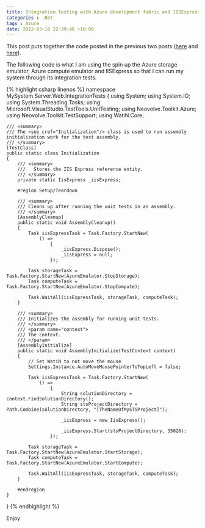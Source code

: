 ```yaml
---
title: Integration testing with Azure development fabric and IISExpress
categories : .Net
tags : Azure
date: 2012-03-18 22:39:46 +10:00
---
```


This post puts together the code posted in the previous two posts ([here][0] and [here][1]).

The following code is what I am using the spin up the Azure storage emulator, Azure compute emulator and IISExpress so that I can run my system through its integration tests.{% highlight csharp linenos %}
namespace MySystem.Server.Web.IntegrationTests
{
    using System;
    using System.IO;
    using System.Threading.Tasks;
    using Microsoft.VisualStudio.TestTools.UnitTesting;
    using Neovolve.Toolkit.Azure;
    using Neovolve.Toolkit.TestSupport;
    using WatiN.Core;
    
    /// <summary>
    /// The <see cref="Initialization"/> class is used to run assembly initialization work for the test assembly.
    /// </summary>
    [TestClass]
    public static class Initialization
    {
        /// <summary>
        ///   Stores the IIS Express reference entity.
        /// </summary>
        private static IisExpress _iisExpress;
    
        #region Setup/Teardown
    
        /// <summary>
        /// Cleans up after running the unit tests in an assembly.
        /// </summary>
        [AssemblyCleanup]
        public static void AssemblyCleanup()
        {
            Task iisExpressTask = Task.Factory.StartNew(
                () =>
                    {
                        _iisExpress.Dispose();
                        _iisExpress = null;
                    });
    
            Task storageTask = Task.Factory.StartNew(AzureEmulator.StopStorage);
            Task computeTask = Task.Factory.StartNew(AzureEmulator.StopCompute);
    
            Task.WaitAll(iisExpressTask, storageTask, computeTask);
        }
    
        /// <summary>
        /// Initializes the assembly for running unit tests.
        /// </summary>
        /// <param name="context">
        /// The context. 
        /// </param>
        [AssemblyInitialize]
        public static void AssemblyInitialize(TestContext context)
        {
            // Set WatiN to not move the mouse
            Settings.Instance.AutoMoveMousePointerToTopLeft = false;
    
            Task iisExpressTask = Task.Factory.StartNew(
                () =>
                    {
                        String solutionDirectory = context.FindSolutionDirectory();
                        String stsProjectDirectory = Path.Combine(solutionDirectory, "[TheNameOfMySTSProject]");
    
                        _iisExpress = new IisExpress();
    
                        _iisExpress.Start(stsProjectDirectory, 35026);
                    });
    
            Task storageTask = Task.Factory.StartNew(AzureEmulator.StartStorage);
            Task computeTask = Task.Factory.StartNew(AzureEmulator.StartCompute);
    
            Task.WaitAll(iisExpressTask, storageTask, computeTask);
        }
    
        #endregion
    }
}
{% endhighlight %}

Enjoy

[0]: /post/2012/03/18/Boosting-integration-testing-with-Azure-development-fabric.aspx
[1]: /post/2012/03/18/Spinning-up-IISExpress-for-integration-testing.aspx
